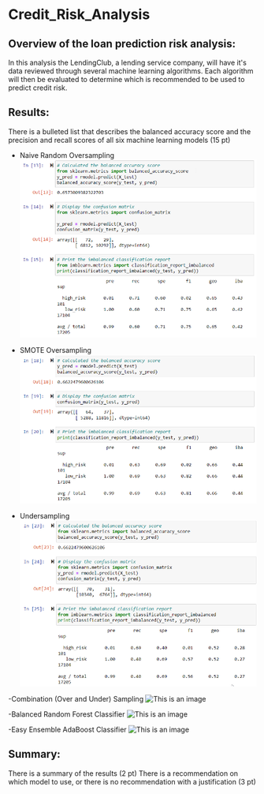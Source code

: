 # Credit_Risk_Analysis

## Overview of the loan prediction risk analysis:

In this analysis the LendingClub, a lending service company, will have it's data reviewed through several machine learning algorithms. Each algorithm will then be evaluated to determine which is recommended to be used to predict credit risk. 

## Results:

There is a bulleted list that describes the balanced accuracy score and the precision and recall scores of all six machine learning models (15 pt)

- Naive Random Oversampling
![This is an image](https://github.com/SubF/Credit_Risk_Analysis/blob/main/Images/Naive%20Random%20Oversampling.png)

- SMOTE Oversampling
![This is an image](https://github.com/SubF/Credit_Risk_Analysis/blob/main/Images/SMOTE%20Oversampling.png)

- Undersampling
![This is an image](https://github.com/SubF/Credit_Risk_Analysis/blob/main/Images/Undersampling.png)

-Combination (Over and Under) Sampling
![This is an image]()

-Balanced Random Forest Classifier
![This is an image]()

-Easy Ensemble AdaBoost Classifier
![This is an image]()


## Summary:

There is a summary of the results (2 pt)
There is a recommendation on which model to use, or there is no recommendation with a justification (3 pt)
